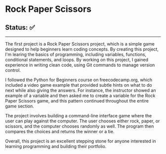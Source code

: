 # Rock Paper Scissors
## Status: ✅
---
The first project is a Rock Paper Scissors project, which is a simple game designed to help beginners learn coding concepts. By creating this project, I'm learing the basics of programming, including variables, functions, conditional statements, and loops. By working on this project, I gained experience in writing clean code, using Git commands to manage version control.

I followed the Python for Beginners course on freecodecamp.org, which included a video game example that provided subtle hints on what to do next while also giving the answers. For instance, the instructor showed an example of a variable and then asked me to create a variable for the Rock Paper Scissors game, and this pattern continued throughout the entire game section.

The project involves building a command-line interface game where the user can play against the computer. The user chooses either rock, paper, or scissors, and the computer chooses randomly as well. The program then compares the choices and returns the winner or a tie.

Overall, this project is an excellent stepping stone for anyone interested in learning programming and building their portfolio.